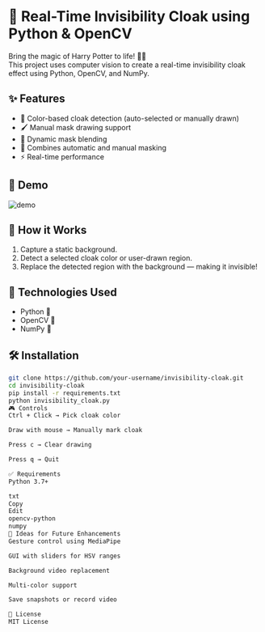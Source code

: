 # 🧥 Real-Time Invisibility Cloak using Python & OpenCV

Bring the magic of Harry Potter to life! 🧙‍♂️  
This project uses computer vision to create a real-time invisibility cloak effect using Python, OpenCV, and NumPy.

## ✨ Features

- 🎨 Color-based cloak detection (auto-selected or manually drawn)
- 🖌️ Manual mask drawing support
- 🔄 Dynamic mask blending
- 🧠 Combines automatic and manual masking
- ⚡ Real-time performance

## 📸 Demo

![demo](demo.gif)

## 🧠 How it Works

1. Capture a static background.
2. Detect a selected cloak color or user-drawn region.
3. Replace the detected region with the background — making it invisible!

## 🧪 Technologies Used

- Python 🐍
- OpenCV 🎥
- NumPy 🔢

## 🛠️ Installation

```bash
git clone https://github.com/your-username/invisibility-cloak.git
cd invisibility-cloak
pip install -r requirements.txt
python invisibility_cloak.py
🎮 Controls
Ctrl + Click → Pick cloak color

Draw with mouse → Manually mark cloak

Press c → Clear drawing

Press q → Quit

✅ Requirements
Python 3.7+

txt
Copy
Edit
opencv-python
numpy
🧠 Ideas for Future Enhancements
Gesture control using MediaPipe

GUI with sliders for HSV ranges

Background video replacement

Multi-color support

Save snapshots or record video

📄 License
MIT License
